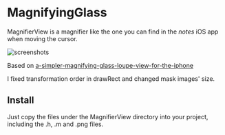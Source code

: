 # MagnifyingGlass

MagnifierView is a magnifier like the one you can find in the _notes_ iOS app when moving the cursor.

![screenshots](http://git.oschina.net/rhcad/iOS-MagnifierGlass/raw/master/screenshot/screenshot.png)


Based on [a-simpler-magnifying-glass-loupe-view-for-the-iphone](http://stackoverflow.com/questions/13330975/how-to-add-a-magnifier-to-custom-control)

I fixed transformation order in drawRect and changed mask images' size.

## Install

Just copy the files under the MagnifierView directory into your project, including the .h, .m and .png files.
